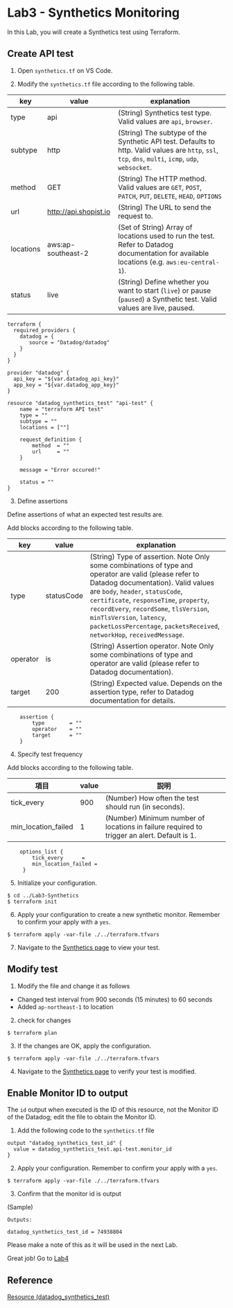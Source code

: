 # Lab3 - Synthetics Monitoring

In this Lab, you will create a Synthetics test using Terraform.


## Create API test
1. Open `synthetics.tf` on VS Code.


2. Modify the `synthetics.tf` file according to the following table.

|  key  |  value  | explanation |
| ---- | ---- | --- |
|  type  |  api  |  (String) Synthetics test type. Valid values are `api`, `browser`. |
|  subtype  |  http  | (String) The subtype of the Synthetic API test. Defaults to http. Valid values are `http`, `ssl`, `tcp`, `dns`, `multi`, `icmp`, `udp`, `websocket`. |
|  method  |  GET  | (String) The HTTP method. Valid values are `GET`, `POST`, `PATCH`, `PUT`, `DELETE`, `HEAD`, `OPTIONS` |
|  url  |  http://api.shopist.io  |  (String) The URL to send the request to. |
|  locations  |  aws:ap-southeast-2  |  (Set of String) Array of locations used to run the test. Refer to Datadog documentation for available locations (e.g. `aws:eu-central-1`). |
| status | live | (String) Define whether you want to start (`live`) or pause (`paused`) a Synthetic test. Valid values are live, paused. |


```
terraform {
  required_providers {
    datadog = {
       source = "Datadog/datadog"
    }
  } 
}

provider "datadog" {
  api_key = "${var.datadog_api_key}"
  app_key = "${var.datadog_app_key}"
}

resource "datadog_synthetics_test" "api-test" {
    name = "terraform API test"
    type = ""
    subtype = ""
    locations = [""]

    request_definition {
        method  = ""
        url     = ""    
    }
 
    message = "Error occured!"

    status = ""
}
```

3. Define assertions

Define assertions of what an expected test results are.

Add blocks according to the following table.

|  key  |  value  | explanation |
| ---- | ---- | --- |
|  type  |  statusCode  | (String) Type of assertion. Note Only some combinations of type and operator are valid (please refer to Datadog documentation). Valid values are `body`, `header`, `statusCode`, `certificate`, `responseTime`, `property`, `recordEvery`, `recordSome`, `tlsVersion`, `minTlsVersion`, `latency`, `packetLossPercentage`, `packetsReceived`, `networkHop`, `receivedMessage`.|
|  operator  |  is  | (String) Assertion operator. Note Only some combinations of type and operator are valid (please refer to Datadog documentation).|
|  target  |  200  | (String) Expected value. Depends on the assertion type, refer to Datadog documentation for details. |

```
    assertion {
        type        = ""
        operator    = ""
        target      = ""
    }
```

4. Specify test frequency

Add blocks according to the following table.

|  項目  |  value  | 説明 |
| ---- | ---- | --- |
| tick_every | 900 |  (Number) How often the test should run (in seconds).|
| min_location_failed | 1 | (Number) Minimum number of locations in failure required to trigger an alert. Default is 1.|

```
    options_list {
        tick_every      = 
        min_location_failed =  
     }
```


5. Initialize your configuration.

```
$ cd ../Lab3-Synthetics
$ terraform init
```

6. Apply your configuration to create a new synthetic monitor. Remember to confirm your apply with a `yes`.

```
$ terraform apply -var-file ./../terraform.tfvars
```


7. Navigate to the [Synthetics page](https://app.datadoghq.com/synthetics/tests) to view your test.



## Modify test

1. Modify the file and change it as follows

- Changed test interval from 900 seconds (15 minutes) to 60 seconds
- Added `ap-northeast-1` to location


2.  check for changes

```
$ terraform plan
```

3. If the changes are OK, apply the configuration.

```
$ terraform apply -var-file ./../terraform.tfvars
```

4. Navigate to the [Synthetics page](https://app.datadoghq.com/synthetics/tests) to verify your test is modified.

## Enable Monitor ID to output

The `id` output when executed is the ID of this resource, not the Monitor ID of the Datadog; edit the file to obtain the Monitor ID.

1. Add the following code to the `synthetics.tf` file 

```
output "datadog_synthetics_test_id" {
  value = datadog_synthetics_test.api-test.monitor_id
}
```

2. Apply your configuration. Remember to confirm your apply with a `yes`.

```
$ terraform apply -var-file ./../terraform.tfvars
```

3. Confirm that the monitor id is output

(Sample)
```
Outputs:

datadog_synthetics_test_id = 74938804
```

Please make a note of this as it will be used in the next Lab.

Great job! Go to [Lab4](./../Lab4-SLO/README.md) 

## Reference
[Resource (datadog_synthetics_test)](
https://registry.terraform.io/providers/DataDog/datadog/latest/docs/resources/synthetics_test)
